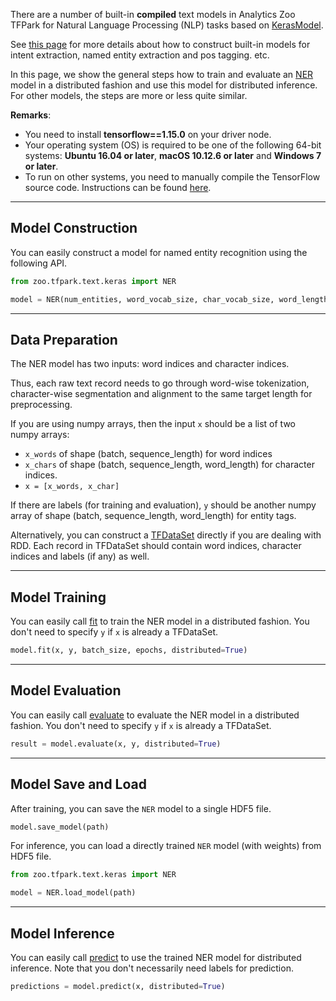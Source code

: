 There are a number of built-in __compiled__ text models in Analytics Zoo TFPark for Natural Language Processing (NLP) tasks based on [KerasModel](../APIGuide/TFPark/model/).

See [this page](../APIGuide/TFPark/text-models/) for more details about how to construct built-in models for intent extraction, named entity extraction and pos tagging. etc.

In this page, we show the general steps how to train and evaluate an [NER](../APIGuide/TFPark/text-models/#named-entity-recognition) model in a distributed fashion and use this model for distributed inference.
For other models, the steps are more or less quite similar.


__Remarks__:

- You need to install __tensorflow==1.15.0__ on your driver node.
- Your operating system (OS) is required to be one of the following 64-bit systems:
__Ubuntu 16.04 or later__, __macOS 10.12.6 or later__ and __Windows 7 or later__.
- To run on other systems, you need to manually compile the TensorFlow source code. Instructions can
  be found [here](https://github.com/tensorflow/tensorflow/tree/v1.10.0/tensorflow/java).


---
## **Model Construction**
You can easily construct a model for named entity recognition using the following API.

```python
from zoo.tfpark.text.keras import NER

model = NER(num_entities, word_vocab_size, char_vocab_size, word_length)
```


---
## **Data Preparation**
The NER model has two inputs: word indices and character indices.

Thus, each raw text record needs to go through word-wise tokenization, character-wise segmentation and alignment to the same target length for preprocessing.

If you are using numpy arrays, then the input `x` should be a list of two numpy arrays:

- `x_words` of shape (batch, sequence_length) for word indices
- `x_chars` of shape (batch, sequence_length, word_length) for character indices.
- `x = [x_words, x_char]`

If there are labels (for training and evaluation), `y` should be another numpy array of shape (batch, sequence_length, word_length) for entity tags.

Alternatively, you can construct a [TFDataSet](../ProgrammingGuide/tensorflow/#tfdataset) directly if you are dealing with RDD.
Each record in TFDataSet should contain word indices, character indices and labels (if any) as well.


---
## **Model Training**
You can easily call [fit](../APIGuide/TFPark/model/#fit) to train the NER model in a distributed fashion. You don't need to specify `y` if `x` is already a TFDataSet.

```python
model.fit(x, y, batch_size, epochs, distributed=True)
```


---
## **Model Evaluation**
You can easily call [evaluate](../APIGuide/TFPark/model/#evaluate) to evaluate the NER model in a distributed fashion. You don't need to specify `y` if `x` is already a TFDataSet.

```python
result = model.evaluate(x, y, distributed=True)
```


---
## **Model Save and Load**
After training, you can save the `NER` model to a single HDF5 file.

```python
model.save_model(path)
```

For inference, you can load a directly trained `NER` model (with weights) from HDF5 file.

```python
from zoo.tfpark.text.keras import NER

model = NER.load_model(path)
```


---
## **Model Inference**
You can easily call [predict](../APIGuide/TFPark/model/#predict) to use the trained NER model for distributed inference. Note that you don't necessarily need labels for prediction.

```python
predictions = model.predict(x, distributed=True)
```
